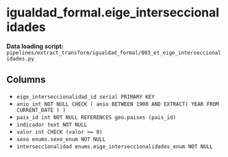 # igualdad_formal.eige_interseccionalidades

**Data loading script:** `pipelines/extract_transform/igualdad_formal/003_et_eige_interseccionalidades.py`

## Columns

- `eige_interseccionalidad_id serial PRIMARY KEY`
- `anio int NOT NULL CHECK ( anio BETWEEN 1900 AND EXTRACT( YEAR FROM CURRENT_DATE ) )`
- `pais_id int NOT NULL REFERENCES geo.paises (pais_id)`
- `indicador text NOT NULL`
- `valor int CHECK (valor >= 0)`
- `sexo enums.sexo_enum NOT NULL`
- `interseccionalidad enums.eige_interseccionalidades_enum NOT NULL`
